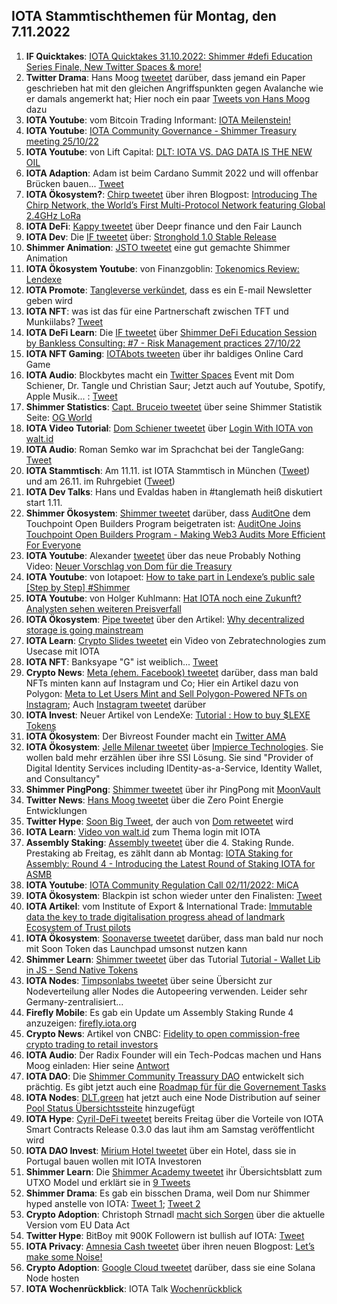 ## IOTA Stammtischthemen für Montag, den 7.11.2022

1. **IF Quicktakes**: [IOTA Quicktakes 31.10.2022: Shimmer #defi Education Series Finale, New Twitter Spaces & more!](https://www.youtube.com/watch?v=tJXenF3PI0c)
2. **Twitter Drama**: Hans Moog [tweetet](https://twitter.com/hus_qy/status/1587169619026055174?s=20&t=9p80e-KYMdxMslDMALG7BQ) darüber, dass jemand ein Paper geschrieben hat mit den gleichen Angriffspunkten gegen Avalanche wie er damals angemerkt hat; Hier noch ein paar [Tweets von Hans Moog](https://twitter.com/hus_qy/status/1587425453773578241?s=20&t=9kGpvuddL4PBq4W5iCA1bw) dazu
3. **IOTA Youtube**: vom Bitcoin Trading Informant: [IOTA Meilenstein!](https://www.youtube.com/watch?v=iO8Y64rEEwo)
4. **IOTA Youtube**: [IOTA Community Governance - Shimmer Treasury meeting 25/10/22](https://www.youtube.com/watch?v=apLDaEx_-RE)
5. **IOTA Youtube**: von Lift Capital: [DLT: IOTA VS. DAG DATA IS THE NEW OIL](https://www.youtube.com/watch?v=7yH_3lbYJnI)
6. **IOTA Adaption**: Adam ist beim Cardano Summit 2022 und will offenbar Brücken bauen... [Tweet](https://twitter.com/Schpoopel/status/1587417775408091138?s=20&t=9kGpvuddL4PBq4W5iCA1bw)
7. **IOTA Ökosystem?**: [Chirp tweetet](https://twitter.com/ChirpIoT/status/1587408678658899968?s=20&t=9kGpvuddL4PBq4W5iCA1bw) über ihren Blogpost: [Introducing The Chirp Network, the World’s First Multi-Protocol Network featuring Global 2.4GHz LoRa](https://chirpiot.medium.com/introducing-the-chirp-network-the-worlds-first-multi-protocol-network-featuring-global-2-4ghz-73162dbc87b3)
8. **IOTA DeFi**: [Kappy tweetet](https://twitter.com/Rob_Daykin/status/1587386292656029696?s=20&t=9kGpvuddL4PBq4W5iCA1bw) über Deepr finance und den Fair Launch
9. **IOTA Dev**: Die [IF tweetet](https://twitter.com/iota/status/1587455414001713154?s=20&t=9kGpvuddL4PBq4W5iCA1bw) über: [Stronghold 1.0 Stable Release](https://blog.iota.org/stronghold-1-0-stable-release/)
10. **Shimmer Animation**: [JSTO tweetet](https://twitter.com/jsto_art/status/1587394844997177344?s=20&t=9kGpvuddL4PBq4W5iCA1bw) eine gut gemachte Shimmer Animation
11. **IOTA Ökosystem Youtube**: von Finanzgoblin: [Tokenomics Review: Lendexe](https://www.youtube.com/watch?v=6bqTNffdu5c)
12. **IOTA Promote**: [Tangleverse verkündet](https://twitter.com/TangleVerseWeb/status/1587467499813146628?s=20&t=WWdO0C7UDetnKkdUrASOAA), dass es ein E-mail Newsletter geben wird
13. **IOTA NFT**: was ist das für eine Partnerschaft zwischen TFT und Munkiilabs? [Tweet](https://twitter.com/munkiilab/status/1587441146258591744?s=20&t=9kGpvuddL4PBq4W5iCA1bw)
14. **IOTA DeFi Learn**: Die [IF tweetet](https://twitter.com/shimmernet/status/1587444353668190208?s=20&t=oWD8xQK30FrsopRR2_Avnw) über [Shimmer DeFi Education Session by Bankless Consulting: #7 - Risk Management practices 27/10/22](https://www.youtube.com/watch?v=YB7C5VPhtc8)
15. **IOTA NFT Gaming**: [IOTAbots tweeten](https://twitter.com/iotabots/status/1587694746859933696?s=20&t=nP9wgNlNblfpKi16vQ2qrw) über ihr baldiges Online Card Game
26. **IOTA Audio**: Blockbytes macht ein [Twitter Spaces](https://twitter.com/blockbytescom/status/1587650945214599168?s=20&t=nP9wgNlNblfpKi16vQ2qrw) Event mit Dom Schiener, Dr. Tangle und Christian Saur; Jetzt auch auf Youtube, Spotify, Apple Musik... : [Tweet](https://twitter.com/blockbytescom/status/1588336638270517248?s=20&t=vF-fIWYUXz7D6Xz_8c8x4w)
27. **Shimmer Statistics**: [Capt. Bruceio tweetet](https://twitter.com/BruceGlance/status/1587655027518078977?s=20&t=nP9wgNlNblfpKi16vQ2qrw) über seine Shimmer Statistik Seite: [OG World](https://ogw.iota.love/metrics/shimmer)
28. **IOTA Video Tutorial**: [Dom Schiener tweetet](https://twitter.com/DomSchiener/status/1587774525290283008?s=20&t=nP9wgNlNblfpKi16vQ2qrw) über [Login With IOTA von walt.id](https://www.youtube.com/watch?v=Hz9kiRyTMWM)
29. **IOTA Audio**: Roman Semko war im Sprachchat bei der TangleGang: [Tweet](https://twitter.com/GangTangleTalk/status/1587722242661572608)
30. **IOTA Stammtisch**: Am 11.11. ist IOTA Stammtisch in München ([Tweet](https://twitter.com/IotaMunchen/status/1587780778922020865?s=20&t=ONJ3M1-cAE8ESZ5E9jmFvQ)) und am 26.11. im Ruhrgebiet ([Tweet](https://www.meetup.com/de-DE/the-future-of-web3-iota-stammtisch-ruhrgebiet/events/289490900/))
31. **IOTA Dev Talks**: Hans und Evaldas haben in #tanglemath heiß diskutiert start 1.11. 
32. **Shimmer Ökosystem**: [Shimmer tweetet](https://twitter.com/shimmernet/status/1587806745438703617?s=20&t=UtpRG63CM0Es0-NZDust7Q) darüber, dass [AuditOne](https://twitter.com/auditone_team) dem Touchpoint Open Builders Program beigetraten ist: [AuditOne Joins Touchpoint Open Builders Program - Making Web3 Audits More Efficient For Everyone](https://blog.shimmer.network/auditone-joins-touchpoint/)
33. **IOTA Youtube**: Alexander [tweetet](https://twitter.com/shortaktien/status/1587844986950647808?s=20&t=G9Em5j3FMwvxDrqXYd-JFQ) über das neue Probably Nothing Video: [Neuer Vorschlag von Dom für die Treasury](https://www.youtube.com/watch?v=RwaPrTm3gps)
34. **IOTA Youtube**: von Iotapoet: [How to take part in Lendexe’s public sale [Step by Step] #Shimmer](https://www.youtube.com/watch?v=opFmtR9BbUQ)
35. **IOTA Youtube**: von Holger Kuhlmann: [Hat IOTA noch eine Zukunft? Analysten sehen weiteren Preisverfall](https://www.youtube.com/watch?v=UktFkg0btOY)
36. **IOTA Ökosystem**: [Pipe tweetet](https://twitter.com/PIPE_DATA/status/1587836682211971077?s=20&t=57iZWMEaizOBjqD7obnLsA) über den Artikel: [Why decentralized storage is going mainstream](https://tanglehub.eu/why-decentralized-storage-is-going-mainstream/)
37. **IOTA Learn**: [Crypto Slides tweetet](https://twitter.com/crypto_slides/status/1587855470567358465?s=20&t=BU2aO57oSsVlbU-TFK4DjQ) ein Video von Zebratechnologies zum Usecase mit IOTA 
38. **IOTA NFT**: Banksyape "G" ist weiblich... [Tweet](https://twitter.com/MirumLabs/status/1587894651180421120?s=20&t=BU2aO57oSsVlbU-TFK4DjQ)
39. **Crypto News**: [Meta (ehem. Facebook) tweetet](https://twitter.com/Meta/status/1587929277864910849?s=20&t=57iZWMEaizOBjqD7obnLsA) darüber, dass man bald NFTs minten kann auf Instagram und Co; Hier ein Artikel dazu von Polygon: [Meta to Let Users Mint and Sell Polygon-Powered NFTs on Instagram](https://blog.polygon.technology/meta-to-let-users-mint-and-sell-polygon-powered-nfts-on-instagram/); Auch [Instagram tweetet](https://twitter.com/instagram/status/1588232880244695041?s=20&t=vF-fIWYUXz7D6Xz_8c8x4w) darüber
40. **IOTA Invest**: Neuer Artikel von LendeXe: [Tutorial : How to buy $LEXE Tokens](https://medium.com/@LendeXeFinance/tutorial-how-to-buy-lexe-tokens-b7843ce6690a)
41. **IOTA Ökosystem**: Der Bivreost Founder macht ein [Twitter AMA](https://twitter.com/RodionVikol/status/1588099934535966724?s=20&t=Rp_3OLLNBuSJ8JYwAwlFRw)
42. **IOTA Ökosystem**: [Jelle Milenar tweetet](https://twitter.com/JelleFm/status/1588162997335330824?s=20&t=-VutYQ9v57GXDLzLvkK0Wg) über [Impierce Technologies](https://twitter.com/ImpierceTech). Sie wollen bald mehr erzählen über ihre SSI Lösung. Sie sind "Provider of Digital Identity Services including IDentity-as-a-Service,  Identity Wallet, and Consultancy"
43. **Shimmer PingPong**: [Shimmer tweetet](https://twitter.com/shimmernet/status/1588171526594908160?s=20&t=-VutYQ9v57GXDLzLvkK0Wg) über ihr PingPong mit [MoonVault](https://twitter.com/Moon_Vault_News)
44. **Twitter News**: [Hans Moog tweetet](https://twitter.com/hus_qy/status/1588181210383192067?s=20&t=-VutYQ9v57GXDLzLvkK0Wg) über die Zero Point Energie Entwicklungen
45. **Twitter Hype**: [Soon Big Tweet](https://twitter.com/Qusai_K_S_A/status/1588160538177060864?s=20&t=F3v5eEGQQKJ1n7PCiHlbTQ), der auch von [Dom retweetet](https://twitter.com/DomSchiener/status/1588168165221175296?s=20&t=F3v5eEGQQKJ1n7PCiHlbTQ) wird
46. **IOTA Learn**: [Video von walt.id](https://www.youtube.com/watch?v=Hz9kiRyTMWM) zum Thema login mit IOTA
47. **Assembly Staking**: [Assembly tweetet](https://twitter.com/assembly_net/status/1588169131701985280?s=20&t=VlAtoS30ZDBlU5WdSRoSlw) über die 4. Staking Runde. Prestaking ab Freitag, es zählt dann ab Montag: [IOTA Staking for Assembly: Round 4 - Introducing the Latest Round of Staking IOTA for ASMB](https://blog.iota.org/iota-staking-for-assembly-round-4/)
48. **IOTA Youtube**: [IOTA Community Regulation Call 02/11/2022: MiCA](https://www.youtube.com/watch?v=jMCr-7Ichcg)
49. **IOTA Ökosystem**: Blackpin ist schon wieder unter den Finalisten: [Tweet](https://twitter.com/BLACKPIN_GmbH/status/1588201798157729792?s=20&t=vF-fIWYUXz7D6Xz_8c8x4w)
50. **IOTA Artikel**: vom Institute of Export & International Trade: [Immutable data the key to trade digitalisation progress ahead of landmark Ecosystem of Trust pilots](https://www.export.org.uk/news/news.asp?id=621490)
51. **IOTA Ökosystem**: [Soonaverse tweetet](https://twitter.com/soon_labs/status/1588395618573160450?s=20&t=FoGmHq9GoVtVz9S3lNOGvw) darüber, dass man bald nur noch mit Soon Token das Launchpad umsonst nutzen kann
52. **Shimmer Learn**: [Shimmer tweetet](https://twitter.com/shimmernet/status/1588440919392620544?s=20&t=FoGmHq9GoVtVz9S3lNOGvw) über das Tutorial [Tutorial - Wallet Lib in JS - Send Native Tokens](https://www.youtube.com/watch?v=M3AmygF7Wxg)
53. **IOTA Nodes**: [Timpsonlabs tweetet](https://twitter.com/TimsonLabs/status/1588302258739068929?s=20&t=FoGmHq9GoVtVz9S3lNOGvw) über seine Übersicht zur Nodeverteilung aller Nodes die Autopeering verwenden. Leider sehr Germany-zentralisiert...
54. **Firefly Mobile**: Es gab ein Update um Assembly Staking Runde 4 anzuzeigen: [firefly.iota.org](https://firefly.iota.org/)
55. **Crypto News**: Artikel von CNBC: [Fidelity to open commission-free crypto trading to retail investors](https://www.cnbc.com/2022/11/03/fidelity-to-open-commission-free-crypto-trading-to-retail-investors.html)
56. **IOTA Audio**: Der Radix Founder will ein Tech-Podcas machen und Hans Moog einladen: Hier seine [Antwort](https://twitter.com/hus_qy/status/1588508508739497984?s=20&t=FoGmHq9GoVtVz9S3lNOGvw)
57. **IOTA DAO**: Die [Shimmer Community Treassury DAO](https://shimmer-community-treasury.notion.site/Shimmer-Community-Treasury-DAO-ac49f464f3f941cc9e6ab68b810d82e5) entwickelt sich prächtig. Es gibt jetzt auch eine [Roadmap für  für die Governement Tasks](https://shimmer-community-treasury.notion.site/Schedule-of-Governance-Tasks-62c8473123be417d90f5c28e48302460)
58. **IOTA Nodes**: [DLT.green](https://twitter.com/dlt_green) hat jetzt auch eine Node Distribution auf seiner [Pool Status Übersichtssteite](https://dlt.green/pool-status) hinzugefügt
59. **IOTA Hype**: [Cyril-DeFi tweetet](https://twitter.com/cyrilXBT/status/1588577997753237505?s=20&t=xAO161PW7oLliWC4UBlB1w) bereits Freitag über die Vorteile von IOTA Smart Contracts Release 0.3.0 das laut ihm am Samstag veröffentlicht wird
60. **IOTA DAO Invest**: [Mirium Hotel tweetet](https://twitter.com/MirumHOTEL/status/1588841236924096512?s=20&t=cRyXSya2igDRcGLoobmnrQ) über ein Hotel, dass sie in Portugal bauen wollen mit IOTA Investoren
61. **Shimmer Learn**: Die [Shimmer Academy tweetet](https://twitter.com/shimmer_academy/status/1588859687226658818?s=20&t=cRyXSya2igDRcGLoobmnrQ) ihr Übersichtsblatt zum UTXO Model und erklärt sie in [9 Tweets](https://twitter.com/shimmer_academy/status/1588859691115106309?s=20&t=cRyXSya2igDRcGLoobmnrQ)
62. **Shimmer Drama**: Es gab ein bisschen Drama, weil Dom nur Shimmer hyped anstelle von IOTA: [Tweet 1](https://twitter.com/DomSchiener/status/1588478173074841603?s=20&t=cRyXSya2igDRcGLoobmnrQ); [Tweet 2](https://twitter.com/DomSchiener/status/1588824952685625344?s=20&t=cRyXSya2igDRcGLoobmnrQ)
63. **Crypto Adoption**: Christoph Strnadl [macht sich Sorgen](https://twitter.com/archimate/status/1588947037722066944?s=20&t=cRyXSya2igDRcGLoobmnrQ) über die aktuelle Version vom EU Data Act
64. **Twitter Hype**: BitBoy mit 900K Followern ist bullish auf IOTA: [Tweet](https://twitter.com/Bitboy_Crypto/status/1588944387660451841?s=20&t=cRyXSya2igDRcGLoobmnrQ)
65. **IOTA Privacy**: [Amnesia Cash tweetet](https://twitter.com/amnesia_cash/status/1588986623177687041?s=20&t=cRyXSya2igDRcGLoobmnrQ) über ihren neuen Blogpost: [Let’s make some Noise!](https://medium.com/@amnesia_cash/lets-make-some-noise-b528b42559ad)
66. **Crypto Adoption**: [Google Cloud tweetet](https://twitter.com/googlecloud/status/1588927902757933056?s=20&t=cRyXSya2igDRcGLoobmnrQ) darüber, dass sie eine Solana Node hosten
67. **IOTA Wochenrückblick**: IOTA Talk [Wochenrückblick](https://www.iota-talk.com/index.php?article/234-wochenr%C3%BCckblick-vom-30-oktober-bis-5-november-2022/)








